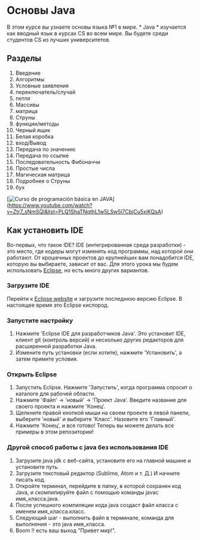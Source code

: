 # Основы Java
В этом курсе вы узнаете основы языка №1 в мире. * Java * 
изучается как вводный язык в курсах CS во всем мире. Вы будете среди студентов CS 
из лучших университетов.

## Разделы
1. Введение
2. Алгоритмы
3. Условные заявления
4. переключатель/случай
5. петля
6. Массивы
7. матрица
8. Струны
9. функции/методы
10. Черный ящик
11. Белая коробка
12. вход/Вывод
13. Передача по значению
14. Передача по ссылке
15. Последовательность Фибоначчи
16. Простые числа
17. Магическая матрица
18. Подробнее о Струны
19. бух

[![Curso de programación básica en JAVA](https://img.youtube.com/vi/Ztr7_sNmSQI/0.jpg)]
(https://www.youtube.com/watch?v=Ztr7_sNmSQI&list=PLQ1ShaTNqthL1w5LSw5l7CbjCu5xiKQsA)

## Как установить IDE
Во-первых, что такое IDE? IDE (интегрированная среда разработки) - это место, 
где кодеры могут изменять код программы, над которой они работают. От крошечных проектов 
до крупнейших вам понадобится IDE, которую вы выбираете, зависит от вас. Для этого 
урока мы будем использовать [Eclipse](https://www.eclipse.org), но есть много других 
вариантов.

### Загрузите IDE
Перейти к [Eclipse website](https://www.eclipse.org/downloads/) и загрузите последнюю 
версию Eclipse. В настоящее время это Eclipse кислород.

### Запустите настройку
1. Нажмите 'Eclipse IDE для разработчиков Java'. Это установит IDE, клиент git (контроль 
версий) и несколько других редакторов для расширенной разработки Java.
2. Измените путь установки (если хотите), нажмите 'Установить', а затем примите 
условия.

### Открыть Eclipse
1. Запустить Eclipse. Нажмите 'Запустить', когда программа спросит о каталоге для рабочей 
области.
2. Нажмите 'Файл' -> 'новый' -> 'Проект Java'. Введите название для своего проекта и 
нажмите 'Конец'.
3. Щелкните правой кнопкой мыши на своем проекте в левой панели, выберите 'новый' и 
выберите 'Класс'. Назовите его 'Главный'.
4. Нажмите 'Конец', и все готово! Теперь вы можете делать все примеры в этом репозитории!

### Другой способ работы с java без использования IDE
1. Загрузите java jdk с веб-сайта, установите его на главной машине и установите путь.
2. Загрузите текстовый редактор (Sublime, Atom и т. Д.) И начните писать код.
3. Откройте терминал, перейдите в папку, в которой сохранен код Java, и скомпилируйте 
файл с помощью команды javac имя_класса.java.
4. После успешного компиляции кода java создаст файл класса с именем имя_класса.класс.
5. Следующий шаг - выполнить файл в терминале, команда для выполнения - это java 
имя_класса.
6. Boom !! есть ваш выход "Привет мир!".
